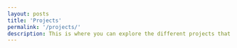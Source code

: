 ```yaml
---
layout: posts
title: 'Projects'
permalink: '/projects/'
description: This is where you can explore the different projects that I have either completed by myself, or have been part of a team to produce.
---
```

